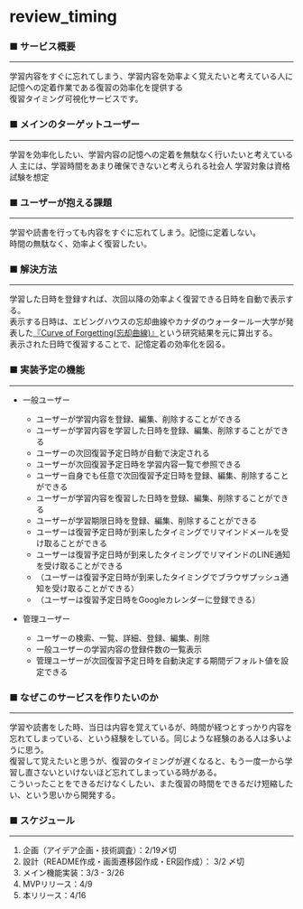 # review_timing

### ■ サービス概要
***
学習内容をすぐに忘れてしまう、学習内容を効率よく覚えたいと考えている人に  
記憶への定着作業である復習の効率化を提供する  
復習タイミング可視化サービスです。

### ■ メインのターゲットユーザー
***
学習を効率化したい、学習内容の記憶への定着を無駄なく行いたいと考えている人
主には、学習時間をあまり確保できないと考えられる社会人
学習対象は資格試験を想定  

### ■ ユーザーが抱える課題
***
学習や読書を行っても内容をすぐに忘れてしまう。記憶に定着しない。  
時間の無駄なく、効率よく復習したい。

### ■ 解決方法
***
学習した日時を登録すれば、次回以降の効率よく復習できる日時を自動で表示する。  
表示する日時は、エビングハウスの忘却曲線やカナダのウォータールー大学が発表した[『Curve of Forgetting(忘却曲線)』](https://uwaterloo.ca/campus-wellness/curve-forgetting)という研究結果を元に算出する。  
表示された日時で復習することで、記憶定着の効率化を図る。

### ■ 実装予定の機能
***
* 一般ユーザー
  * ユーザーが学習内容を登録、編集、削除することができる
  * ユーザーが学習内容を学習した日時を登録、編集、削除することができる
  * ユーザーの次回復習予定日時が自動で決定される
  * ユーザーが次回復習予定日時を学習内容一覧で参照できる
  * ユーザー自身でも任意で次回復習予定日時を登録、編集、削除することができる
  * ユーザーが学習内容を復習した日時を登録、編集、削除することができる
  * ユーザーが学習期限日時を登録、編集、削除することができる
  * ユーザーは復習予定日時が到来したタイミングでリマインドメールを受け取ることができる
  * ユーザーは復習予定日時が到来したタイミングでリマインドのLINE通知を受け取ることができる
  * （ユーザーは復習予定日時が到来したタイミングでブラウザプッシュ通知を受け取ることができる）
  * （ユーザーは復習予定日時をGoogleカレンダーに登録できる）

* 管理ユーザー
  * ユーザーの検索、一覧、詳細、登録、編集、削除
  * 一般ユーザーの学習内容の登録件数の一覧表示
  * 管理ユーザーが次回復習予定日時を自動決定する期間デフォルト値を設定できる

### ■ なぜこのサービスを作りたいのか
***
学習や読書をした時、当日は内容を覚えているが、時間が経つとすっかり内容を忘れてしまっている、という経験をしている。同じような経験のある人は多いように思う。  
復習して覚えたいと思うが、復習のタイミングが遅くなると、もう一度一から学習し直さないといけないほど忘れてしまっている時がある。  
こういったことをできるだけなくしたい、また復習の時間をできるだけ短縮したい、という思いから開発する。

### ■ スケジュール
***
1. 企画（アイデア企画・技術調査）：2/19〆切 　
2. 設計（README作成・画面遷移図作成・ER図作成）： 3/2 〆切
3. メイン機能実装：3/3 - 3/26
4. MVPリリース：4/9
5. 本リリース：4/16

